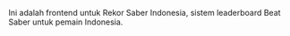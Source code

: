 Ini adalah frontend untuk Rekor Saber Indonesia, sistem leaderboard Beat Saber untuk pemain Indonesia.